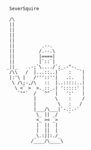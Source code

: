       SeverSquire 

      /\
      ||
      ||
      ||
      ||          
      ||          .--.
      ||         /.--.\
      ||         |====|
      ||         |`::`|
     _||_    .-;`\..../`;_.-^-._
      /\\   /  |...::..|`   :   `|
      |:'\ |   /'''::''|   .:.   |
       \ /\;-,/\   ::  |..:::::..|
        \ <` >  >._::_.| ':::::' |
         `""`  /   ^^  |   ':'   |
               |       \    :    /
               |        \   :   / 
               |___/\___|`-.:.-`
                \_ || _/    `
                <_ >< _>
                |  ||  |
                |  ||  |
               _\.:||:./_
              /____/\____\
